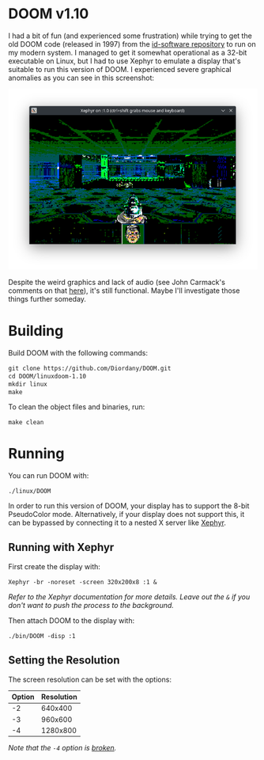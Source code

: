 # DOOM v1.10

I had a bit of fun (and experienced some frustration) while trying to get the old DOOM code (released in 1997) from the [id-software repository](https://github.com/id-Software/DOOM) to run on my modern system. I managed to get it somewhat operational as a 32-bit executable on Linux, but I had to use Xephyr to emulate a display that's suitable to run this version of DOOM. I experienced severe graphical anomalies as you can see in this screenshot:

![xephyr.png](doc/img/xephyr.png)

Despite the weird graphics and lack of audio (see John Carmack's comments on that [here](README-id-software.txt#L12)), it's still functional. Maybe I'll investigate those things further someday.

# Building

Build DOOM with the following commands:

```
git clone https://github.com/Diordany/DOOM.git
cd DOOM/linuxdoom-1.10
mkdir linux
make
```

To clean the object files and binaries, run:

```
make clean
```

# Running

You can run DOOM with:

```
./linux/DOOM
```

In order to run this version of DOOM, your display has to support the 8-bit PseudoColor mode. Alternatively, if your display does not support this, it can be bypassed by connecting it to a nested X server like [Xephyr](https://wiki.archlinux.org/title/Xephyr).

## Running with Xephyr

First create the display with:

```
Xephyr -br -noreset -screen 320x200x8 :1 &
```

*Refer to the Xephyr documentation for more details. Leave out the `&` if you don't want to push the process to the background.*

Then attach DOOM to the display with:

```
./bin/DOOM -disp :1
```

## Setting the Resolution

The screen resolution can be set with the options:

| Option | Resolution |
|--------|------------|
| -2     | 640x400    |
| -3     | 960x600    |
| -4     | 1280x800   |

*Note that the `-4` option is [broken](linuxdoom-1.10/i_video.c#L478).*